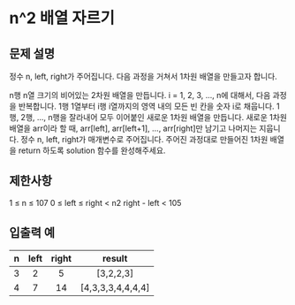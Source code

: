 # n^2 배열 자르기
## 문제 설명
정수 n, left, right가 주어집니다. 다음 과정을 거쳐서 1차원 배열을 만들고자 합니다.

n행 n열 크기의 비어있는 2차원 배열을 만듭니다.
i = 1, 2, 3, ..., n에 대해서, 다음 과정을 반복합니다.
1행 1열부터 i행 i열까지의 영역 내의 모든 빈 칸을 숫자 i로 채웁니다.
1행, 2행, ..., n행을 잘라내어 모두 이어붙인 새로운 1차원 배열을 만듭니다.
새로운 1차원 배열을 arr이라 할 때, arr[left], arr[left+1], ..., arr[right]만 남기고 나머지는 지웁니다.
정수 n, left, right가 매개변수로 주어집니다. 주어진 과정대로 만들어진 1차원 배열을 return 하도록 solution 함수를 완성해주세요.

## 제한사항
1 ≤ n ≤ 107
0 ≤ left ≤ right < n2
right - left < 105

## 입출력 예
| n | left | right | result |
| :--: | :--: | :--: | :----------------: |
| 3 | 2 | 5 | [3,2,2,3] |
| 4 | 7 | 14 | [4,3,3,3,4,4,4,4] |
